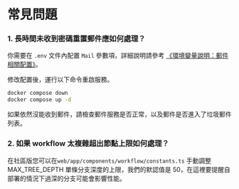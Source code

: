 # 常見問題

### 1. 長時間未收到密碼重置郵件應如何處理？

你需要在 `.env` 文件內配置 `Mail` 參數項，詳細說明請參考 [《環境變量說明：郵件相關配置》](https://docs.dify.ai/v/zh-hans/getting-started/install-self-hosted/environments#you-jian-xiang-guan-pei-zhi)。

修改配置後，運行以下命令重啟服務。

```bash
docker compose down
docker compose up -d
```

如果依然沒能收到郵件，請檢查郵件服務是否正常，以及郵件是否進入了垃圾郵件列表。

### 2. 如果 workflow 太複雜超出節點上限如何處理？

在社區版您可以在`web/app/components/workflow/constants.ts` 手動調整MAX\_TREE\_DEPTH 單條分支深度的上限，我們的默認值是 50，在這裡要提醒自部署的情況下過深的分支可能會影響性能。
